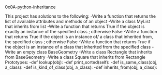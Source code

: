 0x0A-python-inheritance

This project has solutions to the following:
	-Write a function that returns the list of available attributes and methods of an object
	-Write a class MyList that inherits from list
	-Write a function that returns True if the object is exactly an instance of the specified class ; otherwise False
	-Write a function that returns True if the object is an instance of/ a class that inherited from, the specified class ; otherwise False
	-Write a function that returns True if the object is an instance of a class that inherited from the specified class
	-Write an empty class BaseGeometry
	-Write a class Rectangle that inherits from BaseGeometry
	-Write a class Square that inherits from Rectangle
Prototypes:
	-def lookup(obj):
	-def print_sorted(self):
	-def is_same_class(obj, a_class):
	-def is_kind_of_class(obj, a_class):
	-def inherits_from(obj, a_class):
